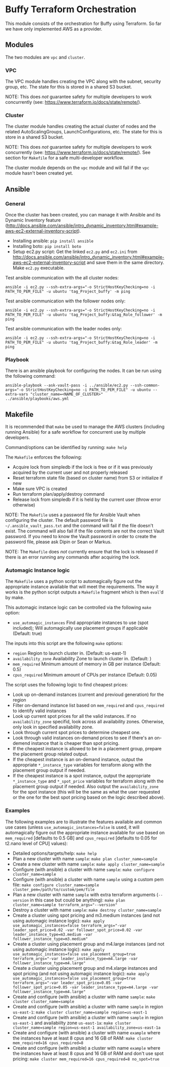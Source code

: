 # Buffy Terraform Orchestration

This module consists of the orchestration for Buffy using Terraform.
So far we have only implemented AWS as a provider.

## Modules

The two modules are `vpc` and `cluster`.

### VPC

The VPC module handles creating the VPC along with the subnet, security group,
etc. The state for this is stored in a shared S3 bucket.

NOTE: This does *not* guarantee safety for multiple developers to work
concurrently (see: https://www.terraform.io/docs/state/remote/).

### Cluster

The cluster module handles creating the actual cluster of nodes and the related
AutoScalingGroups, LaunchConfigurations, etc. The state for this is store in a
shared S3 bucket. 

NOTE: This does *not* guarantee safety for multiple developers to work
concurrently (see: https://www.terraform.io/docs/state/remote/). See section for
`Makefile` for a safe multi-developer workflow.

The cluster module depends on the `vpc` module and will fail if the `vpc` module
hasn't been created yet.

## Ansible

### General

Once the cluster has been created, you can manage it with Ansible and its Dynamic 
Inventory feature (http://docs.ansible.com/ansible/intro_dynamic_inventory.html#example-aws-ec2-external-inventory-script).

* Installing ansible: `pip install ansible`
* Installing boto: `pip install boto`
* Setup ec2.py script: Get the linked `ec2.py` and `ec2.ini` from 
http://docs.ansible.com/ansible/intro_dynamic_inventory.html#example-aws-ec2-external-inventory-script
and save them in the same directory. Make `ec2.py` executable.

Test ansible communication with the all cluster nodes:

`ansible -i ec2.py --ssh-extra-args="-o StrictHostKeyChecking=no -i PATH_TO_PEM_FILE" -u ubuntu 'tag_Project_buffy' -m ping`

Test ansible communication with the follower nodes only:

`ansible -i ec2.py --ssh-extra-args="-o StrictHostKeyChecking=no -i PATH_TO_PEM_FILE" -u ubuntu 'tag_Project_buffy:&tag_Role_follower' -m ping`

Test ansible communication with the leader nodes only:

`ansible -i ec2.py --ssh-extra-args="-o StrictHostKeyChecking=no -i PATH_TO_PEM_FILE" -u ubuntu 'tag_Project_buffy:&tag_Role_leader' -m ping`

### Playbook

There is an ansible playbook for configuring the nodes. It can be run using the
following command:

`ansible-playbook --ask-vault-pass -i ../ansible/ec2.py --ssh-common-args="-o StrictHostKeyChecking=no -i PATH_TO_PEM_FILE" -u ubuntu --extra-vars "cluster_name=<NAME_OF_CLUSTER>" ../ansible/playbooks/aws.yml`

## Makefile

It is recommended that `make` be used to manage the AWS clusters (including
running Ansible) for a safe workflow for concurrent use by multiple developers.

Command/options can be identified by running: `make help`

The `Makefile` enforces the following:

* Acquire lock from simpledb if the lock is free or if it was previously
  acquired by the current user and not properly released
* Reset terraform state file (based on cluster name) from S3 or initialize if
  new
* Make sure VPC is created
* Run terraform plan/apply/destroy command
* Release lock from simpledb if it is held by the current user (throw error
  otherwise)

NOTE: The `Makefile` uses a password file for Ansible Vault when configuring
the cluster. The default password file is `~/.ansible_vault_pass.txt` and 
the command will fail if the file doesn't exist. The command will also fail
if the file contents are not the correct Vault password. If you need to know
the Vault password in order to create the password file, please ask Dipin 
or Sean or Markus.

NOTE: The `Makefile` does *not* currently ensure that the lock is released if
there is an error running any commands after acquiring the lock.

### Automagic Instance logic

The `Makefile` uses a python script to automagically figure out the
appropriate instance available that will meet the requirements. The way it
works is the python script outputs a `Makefile` fragment which is then
`eval`'d by make.

This automagic instance logic can be controlled via the following
`make` option:

* `use_automagic_instances`  Find appropriate instances to use (spot included);
  Will automagically use placement groups if applicable (Default: true)

The inputs into this script are the following `make` options:

* `region` Region to launch cluster in. (Default: us-east-1)
* `availability_zone` Availability Zone to launch cluster in. (Default: )
* `mem_required` Minimum amount of memory in GB per instance (Default: 0.5)
* `cpus_required` Minimum amount of CPUs per instance (Default: 0.05)

The script uses the following logic to find cheapest prices:

* Look up on-demand instances (current and previoud generation) for the region
* Filter on-demand instance list based on `mem_required` and `cpus_required`
  to identify valid instances
* Look up current spot prices for all the valid instances. If no
  `availability_zone` specifid, look across all availability zones. Otherwise,
  only look in specified availability zone.
* Look through current spot prices to determine cheapest one.
* Look through valid instances on-demand prices to see if there's an
  on-demend instance that is cheaper than spot pricing.
* If the cheapest instance is allowed to be in a placement group, prepare
  the placement group related output.
* If the cheapest instance is an on-demand instance, output the appropriate
  `*_instance_type` variables for terraform along with the placement group
  output if needed.
* If the cheapest instance is a spot instance, output the appropriate
  `*_instance_type` and `*_spot_price` variables for terraform along with
  the placement group output if needed. Also output the `availability_zone`
  for the spot instance (this will be the same as what the user requested
  or the one for the best spot pricing based on the logic described above).

### Examples

The following examples are to illustrate the features available and common use
cases (unless `use_automagic_instances=false` is used, it will automagically
figure out the appropriate instance available for use based on `mem_required`
[defaults to 0.5 GB] and `cpus_required` [defaults to 0.05 for t2.nano level
of CPU] values):

* Detailed options/targets/help:
  `make help`
* Plan a new cluster with name `sample`:
  `make plan cluster_name=sample`
* Create a new cluster with name `sample`:
  `make apply cluster_name=sample`
* Configure (with ansible) a cluster with name `sample`:
  `make configure cluster_name=sample`
* Configure (with ansible) a cluster with name `sample` using a custom pem file:
  `make configure cluster_name=sample cluster_pem=/path/to/custom/pem/file`
* Plan a new cluster with name `sample` with extra terraform arguments
  (`--version` in this case but could be anything):
  `make plan cluster_name=sample terraform_args="--version"`
* Destroy a cluster with name `sample`:
  `make destroy cluster_name=sample`
* Create a cluster using spot pricing and m3.medium instances (and not using 
  automagic instance logic):
  `make apply use_automagic_instances=false terraform_args="-var leader_spot_price=0.02 -var follower_spot_price=0.02 -var leader_instance_type=m3.medium -var follower_instance_type=m3.medium"`
* Create a cluster using placement group and m4.large instances (and not
  using automagic instance logic):
  `make apply use_automagic_instances=false use_placement_group=true terraform_args="-var leader_instance_type=m4.large -var follower_instance_type=m4.large"`
* Create a cluster using placement group and m4.xlarge instances and spot pricing
  (and not using automagic instance logic):
  `make apply use_automagic_instances=false use_placement_group=true terraform_args="-var leader_spot_price=0.05 -var follower_spot_price=0.05 -var leader_instance_type=m4.large -var follower_instance_type=m4.large"`
* Create and configure (with ansible) a cluster with name `sample`:
  `make cluster cluster_name=sample`
* Create and configure (with ansible) a cluster with name `sample` in region
  `us-east-1`:
  `make cluster cluster_name=sample region=us-east-1`
* Create and configure (with ansible) a cluster with name `sample` in region
  `us-east-1` and availabiilty zone `us-east-1a`:
  `make cluster cluster_name=sample region=us-east-1 availability_zone=us-east-1a`
* Create and configure (with ansible) a cluster with name `example` where
  the instances have at least 8 cpus and 16 GB of RAM:
  `make cluster mem_required=16 cpus_required=8`
* Create and configure (with ansible) a cluster with name `example` where
  the instances have at least 8 cpus and 16 GB of RAM and don't use spot pricing:
  `make cluster mem_required=16 cpus_required=8 no_spot=true`

